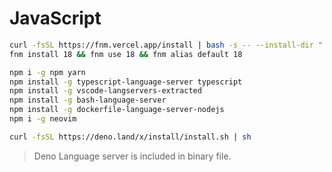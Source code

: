 # JavaScript

```bash
curl -fsSL https://fnm.vercel.app/install | bash -s -- --install-dir "./.fnm" --skip-shell
fnm install 18 && fnm use 18 && fnm alias default 18
```

```bash
npm i -g npm yarn
npm install -g typescript-language-server typescript
npm install -g vscode-langservers-extracted
npm install -g bash-language-server
npm install -g dockerfile-language-server-nodejs
npm i -g neovim
```

```bash
curl -fsSL https://deno.land/x/install/install.sh | sh
```

> Deno Language server is included in binary file.